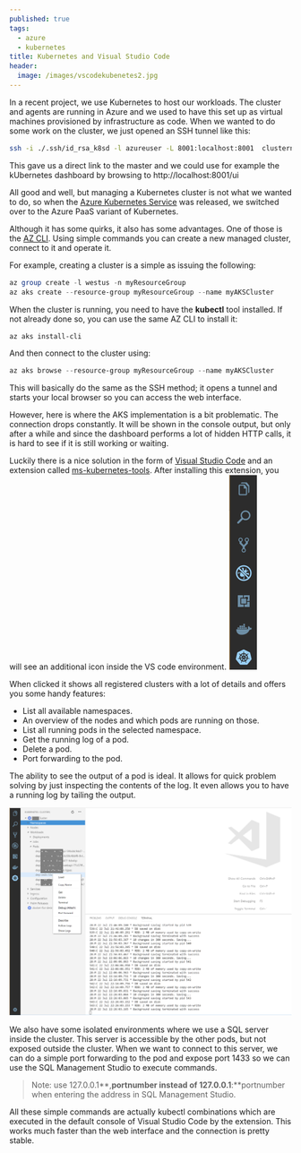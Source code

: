 ```yaml
---
published: true
tags:
  - azure
  - kubernetes
title: Kubernetes and Visual Studio Code
header:
  image: /images/vscodekubenetes2.jpg
---
```

In a recent project, we use Kubernetes to host our workloads. The cluster and agents are running in Azure and we used to have this set up as virtual machines provisioned by infrastructure as code. When we wanted to do some work on the cluster, we just opened an SSH tunnel like this:

```bash
ssh -i ./.ssh/id_rsa_k8sd -l azureuser -L 8001:localhost:8001  clustername.westeurope.cloudapp.azure.com
```

This gave us a direct link to the master and we could use for example the kUbernetes dashboard by browsing to http://localhost:8001/ui

All good and well, but managing a Kubernetes cluster is not what we wanted to do, so when the [Azure Kubernetes Service](https://azure.microsoft.com/en-us/services/kubernetes-service/) was released, we switched over to the Azure PaaS variant of Kubernetes. 

Although it has some quirks, it also has some advantages. One of those is the [AZ CLI](https://docs.microsoft.com/en-us/cli/azure/install-azure-cli?view=azure-cli-latest). Using simple commands you can create a new managed cluster, connect to it and operate it.

For example, creating a cluster is a simple as issuing the following:

```powershell
az group create -l westus -n myResourceGroup
az aks create --resource-group myResourceGroup --name myAKSCluster
```

When the cluster is running, you need to have the **kubectl** tool installed. If not already done so, you can use the same AZ CLI to install it:

```powershell
az aks install-cli
```

And then connect to the cluster using:

```powershell
az aks browse --resource-group myResourceGroup --name myAKSCluster 
```

This will basically do the same as the SSH method; it opens a tunnel and starts your local browser so you can access the web interface. 

However, here is where the AKS implementation is a bit problematic. The connection drops constantly. It will be shown in the console output, but only after a while and since the dashboard performs a lot of hidden HTTP calls, it is hard to see if it is still working or waiting.

Luckily there is a nice solution in the form of [Visual Studio Code](https://code.visualstudio.com/) and an extension called [ms-kubernetes-tools](https://marketplace.visualstudio.com/items?itemName=ms-kubernetes-tools.vscode-kubernetes-tools). After installing this extension, you will see an additional icon inside the VS code environment. 
![vscodekubernetes.png](/images/vscodekubernetes.png)

When clicked it shows all registered clusters with a lot of details and offers you some handy features:

- List all available namespaces.
- An overview of the nodes and which pods are running on those.
- List all running pods in the selected namespace.
- Get the running log of a pod.
- Delete a pod.
- Port forwarding to the pod.

The ability to see the output of a pod is ideal. It allows for quick problem solving by just inspecting the contents of the log. It even allows you to have a running log by tailing the output.

![vscodekubernetes2.png](/images/vscodekubernetes2.png)

We also have some isolated environments where we use a SQL server inside the cluster. This server is accessible by the other pods, but not exposed outside the cluster. When we want to connect to this server, we can do a simple port forwarding to the pod and expose port 1433 so we can use the SQL Management Studio to execute commands. 

> Note: use 127.0.0.1**,**portnumber instead of 127.0.0.1**:**portnumber when entering the address in SQL Management Studio.

All these simple commands are actually kubectl combinations which are executed in the default console of Visual Studio Code by the extension. This works much faster than the web interface and the connection is pretty stable.
